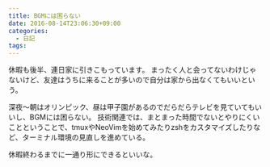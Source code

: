 ```yaml
---
title: BGMには困らない
date: 2016-08-14T23:06:30+09:00
categories:
  - 日記
tags:
---
```


休暇も後半、連日家に引きこもっています。
まったく人と会ってないわけじゃないけど、友達はうちに来ることが多いので自分は家から出なくてもいいという。

深夜〜朝はオリンピック、昼は甲子園があるのでだらだらテレビを見ていてもいいし、BGMには困らない。
技術関連では、まとまった時間でないとやりにくいことということで、tmuxやNeoVimを始めてみたりzshをカスタマイズしたりなど、ターミナル環境の見直しを進めている。

休暇終わるまでに一通り形にできるといいな。
